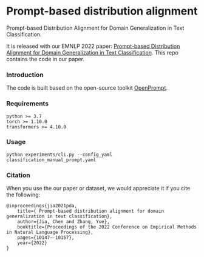 # Prompt-based distribution alignment
Prompt-based Distribution Alignment for Domain Generalization in Text Classification.

It is released with our EMNLP 2022 paper: [Prompt-based Distribution Alignment for Domain Generalization in Text Classification](https://preview.aclanthology.org/emnlp-22-ingestion/2022.emnlp-main.690/). This repo contains the code in our paper. 


### Introduction
The code is built based on the open-source toolkit [OpenPrompt](https://github.com/thunlp/OpenPrompt). 

### Requirements
```
python >= 3.7
torch >= 1.10.0
transformers >= 4.10.0
```

### Usage
```
python experiments/cli.py --config_yaml classification_manual_prompt.yaml 
```

  


### Citation
When you use the our paper or dataset, we would appreciate it if you cite the following:
```
@inproceedings{jia2021pda,
	title={ Prompt-based distribution alignment for domain generalization in text classification},
	author={Jia, Chen and Zhang, Yue},
	booktitle={Proceedings of the 2022 Conference on Empirical Methods in Natural Language Processing},
	pages={10147–-10157},
	year={2022}
}

```
